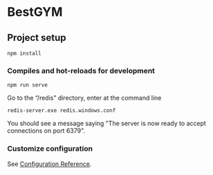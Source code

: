 # BestGYM

## Project setup
```
npm install
```

### Compiles and hot-reloads for development

```
npm run serve
```

Go to the “/redis" directory, enter at the command line

```
redis-server.exe redis.windows.conf
```

You should see a message saying "The server is now ready to accept connections on port 6379". 

### Customize configuration

See [Configuration Reference](https://cli.vuejs.org/config/).
